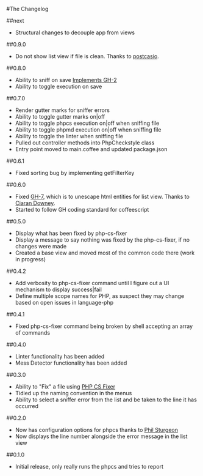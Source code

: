 #The Changelog

##next
* Structural changes to decouple app from views

##0.9.0
* Do not show list view if file is clean. Thanks to [postcasio](https://github.com/postcasio).

##0.8.0
* Ability to sniff on save [Implements GH-2](https://github.com/benmatselby/atom-php-checkstyle/issues/2)
* Ability to toggle execution on save

##0.7.0
* Render gutter marks for sniffer errors
* Ability to toggle gutter marks on|off
* Ability to toggle phpcs execution on|off when sniffing file
* Ability to toggle phpmd execution on|off when sniffing file
* Ability to toggle the linter when sniffing file
* Pulled out controller methods into PhpCheckstyle class
* Entry point moved to main.coffee and updated package.json

##0.6.1
* Fixed sorting bug by implementing getFilterKey

##0.6.0
* Fixed [GH-7](https://github.com/benmatselby/atom-php-checkstyle/issues/7), which is to unescape html entities for list view. Thanks to [Ciaran Downey](https://github.com/ciarand).
* Started to follow GH coding standard for coffeescript

##0.5.0
* Display what has been fixed by php-cs-fixer
* Display a message to say nothing was fixed by the php-cs-fixer, if no changes were made
* Created a base view and moved most of the common code there (work in progress)

##0.4.2
* Add verbosity to php-cs-fixer command until I figure out a UI mechanism to display success|fail
* Define multiple scope names for PHP, as suspect they may change based on open issues in language-php

##0.4.1
* Fixed php-cs-fixer command being broken by shell accepting an array of commands

##0.4.0
* Linter functionality has been added
* Mess Detector functionality has been added

##0.3.0
* Ability to "Fix" a file using [PHP CS Fixer](http://cs.sensiolabs.org/)
* Tidied up the naming convention in the menus
* Ability to select a sniffer error from the list and be taken to the line it has occurred

##0.2.0
* Now has configuration options for phpcs thanks to [Phil Sturgeon](https://github.com/philsturgeon)
* Now displays the line number alongside the error message in the list view

##0.1.0
* Initial release, only really runs the phpcs and tries to report
